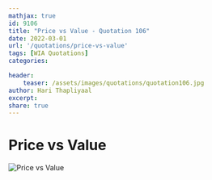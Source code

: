 ```yaml
---
mathjax: true
id: 9106
title: "Price vs Value - Quotation 106"
date: 2022-03-01
url: '/quotations/price-vs-value'
tags: [WIA Quotations] 
categories: 

header:
    teaser: /assets/images/quotations/quotation106.jpg
author: Hari Thapliyaal 
excerpt:
share: true 
---
```


# Price vs Value

![Price vs Value](/assets/images/quotations/quotation106.jpg)
